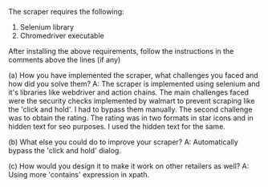 The scraper requires the following:
1. Selenium library
2. Chromedriver executable

After installing the above requirements, follow the instructions in the comments above the lines (if any)

(a) How you have implemented the scraper, what challenges you faced and how did you solve them?
A: The scraper is implemented using selenium and it's libraries like webdriver and action chains. The main challenges faced were the security checks implemented by walmart to prevent scraping like the 'click and hold'. I had to bypass them manually. The second challenge was to obtain the rating. The rating was in two formats in star icons and in hidden text for seo purposes. I used the hidden text for the same.

(b) What else you could do to improve your scraper?
A: Automatically bypass the 'click and hold' dialog.

(c) How would you design it to make it work on other retailers as well?
A: Using more 'contains' expression in xpath.